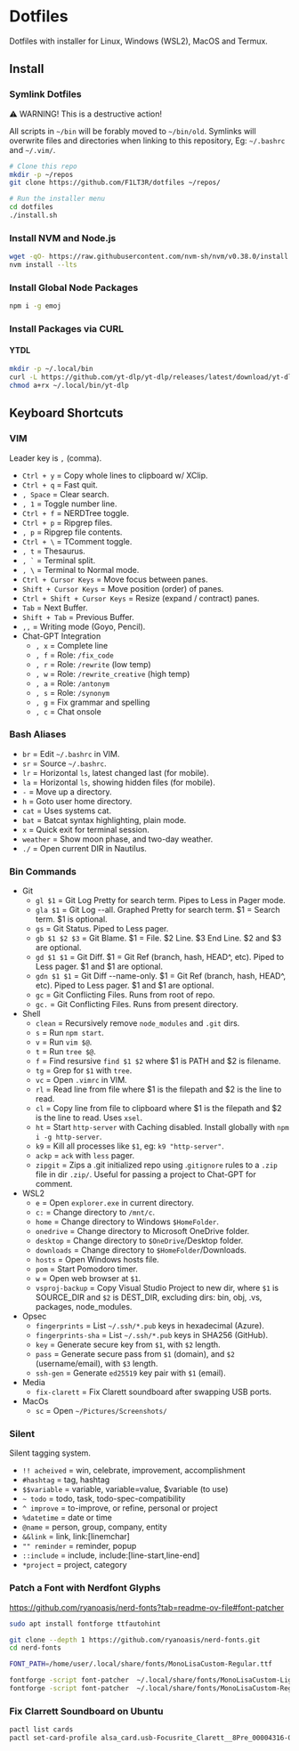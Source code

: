 # Dotfiles

Dotfiles with installer for Linux, Windows (WSL2), MacOS and Termux.

## Install

### Symlink Dotfiles

⚠️ WARNING! This is a destructive action!

All scripts in `~/bin` will be forably moved to `~/bin/old`. Symlinks will overwrite files and directories when linking to this repository, Eg: `~/.bashrc` and `~/.vim/`.

```bash
# Clone this repo
mkdir -p ~/repos
git clone https://github.com/F1LT3R/dotfiles ~/repos/
```

```bash
# Run the installer menu
cd dotfiles
./install.sh
```

### Install NVM and Node.js

```bash
wget -qO- https://raw.githubusercontent.com/nvm-sh/nvm/v0.38.0/install.sh | bash
nvm install --lts
```

### Install Global Node Packages

```bash
npm i -g emoj
```

### Install Packages via CURL

#### YTDL

```bash
mkdir -p ~/.local/bin
curl -L https://github.com/yt-dlp/yt-dlp/releases/latest/download/yt-dlp -o ~/.local/bin/yt-dlp
chmod a+rx ~/.local/bin/yt-dlp
```

## Keyboard Shortcuts

### VIM

Leader key is `,` (comma).

- `Ctrl + y` = Copy whole lines to clipboard w/ XClip.
- `Ctrl + q` = Fast quit.
- `, Space` = Clear search.
- `, 1` = Toggle number line.
- `Ctrl + f` = NERDTree toggle.
- `Ctrl + p` = Ripgrep files.
- `, p` = Ripgrep file contents.
- `Ctrl + \` = TComment toggle.
- `, t` = Thesaurus.
- `` , ` `` = Terminal split.
- `, \` = Terminal to Normal mode.
- `Ctrl + Cursor Keys` = Move focus between panes.
- `Shift + Cursor Keys` = Move position (order) of panes.
- `Ctrl + Shift + Cursor Keys` = Resize (expand / contract) panes.
- `Tab` = Next Buffer.
- `Shift + Tab` = Previous Buffer.
- `,,` = Writing mode (Goyo, Pencil).
- Chat-GPT Integration
    + `, x` = Complete line
    + `, f` = Role: `/fix_code`
    + `, r` = Role: `/rewrite` (low temp)
    + `, w` = Role: `/rewrite_creative` (high temp)
    + `, a` = Role: `/antonym`
    + `, s` = Role: `/synonym`
    + `, g` = Fix grammar and spelling
    + `, c` = Chat onsole

### Bash Aliases

- `br` = Edit `~/.bashrc` in VIM.
- `sr` = Source `~/.bashrc`.
- `lr` = Horizontal `ls`, latest changed last (for mobile).
- `la` = Horizontal `ls`, showing hidden files (for mobile).
- `-` = Move up a directory.
- `h` = Goto user home directory.
- `cat` = Uses systems cat.
- `bat` = Batcat syntax highlighting, plain mode.
- `x` = Quick exit for terminal session.
- `weather` = Show moon phase, and two-day weather.
- `./` = Open current DIR in Nautilus.

### Bin Commands

- Git
    + `gl $1` = Git Log Pretty for search term. Pipes to Less in Pager mode.
    + `gla $1` = Git Log --all. Graphed Pretty for search term. $1 = Search term. $1 is optional.
    + `gs` = Git Status. Piped to Less pager.
    + `gb $1 $2 $3` = Git Blame. $1 = File. $2 Line. $3 End Line. $2 and $3 are optional.
    + `gd $1 $1` = Git Diff. $1 = Git Ref (branch, hash, HEAD^, etc). Piped to Less pager. $1 and $1 are optional.
    + `gdn $1 $1` = Git Diff --name-only. $1 = Git Ref (branch, hash, HEAD^, etc). Piped to Less pager. $1 and $1 are optional.
    + `gc` = Git Conflicting Files. Runs from root of repo.
    + `gc.` = Git Conflicting Files. Runs from present directory.
- Shell
    + `clean` = Recursively remove `node_modules` and `.git`
        dirs.
    + `s` = Run `npm start`.
    + `v` = Run `vim $@`.
    + `t` = Run `tree $@`.
    + `f` = Find resursive `find $1 $2` where $1 is PATH and $2 is filename.
    + `tg` = Grep for `$1` with `tree`.
    + `vc` = Open `.vimrc` in VIM.
    + `rl` = Read line from file where $1 is the filepath and $2 is the line to read.
    + `cl` = Copy line from file to clipboard where $1 is the filepath and $2 is the line to read. Uses `xsel`.
    + `ht` = Start `http-server` with Caching disabled. Install globally with `npm i -g http-server`.
    + `k9` = Kill all processes like `$1`, eg: `k9 "http-server"`.
    + `ackp` = `ack` with `less` pager.
    + `zipgit` = Zips a .git initialized repo using .`gitignore` rules to a `.zip` file in dir `.zip/`. Useful for passing a project to Chat-GPT for comment.
- WSL2
    + `e` = Open `explorer.exe` in current directory.
    + `c:` = Change directory to `/mnt/c`.
    + `home` = Change directory to Windows `$HomeFolder`.
    + `onedrive` = Change directory to Microsoft OneDrive folder.
    + `desktop` = Change directory to `$OneDrive`/Desktop folder.
    + `downloads` = Change directory to `$HomeFolder`/Downloads.
    + `hosts` = Open Windows hosts file.
    + `pom` = Start Pomodoro timer.
    + `w` = Open web browser at `$1`.
    + `vsproj-backup` = Copy Visual Studio Project to new dir, where `$1` is SOURCE_DIR and `$2` is DEST_DIR, excluding dirs: bin, obj, .vs, packages, node_modules.
- Opsec
    + `fingerprints` = List `~/.ssh/*.pub` keys in hexadecimal (Azure).
    + `fingerprints-sha` = List `~/.ssh/*.pub` keys in SHA256 (GitHub).
    + `key` = Generate secure key from `$1`, with `$2` length.
    + `pass` = Generate secure pass from `$1` (domain), and `$2` (username/email), with `$3` length.
    + `ssh-gen` = Generate `ed25519` key pair with `$1` (email).
- Media
	+ `fix-clarett` = Fix Clarett soundboard after swapping USB ports.
- MacOs
	+ `sc` = Open `~/Pictures/Screenshots/`

### Silent

Silent tagging system.

- `!! acheived` = win, celebrate, improvement, accomplishment
- `#hashtag` = tag, hashtag
- `$$variable` = variable, variable=value, $variable (to use)
- `~ todo` = todo, task, todo-spec-compatibility
- `^ improve` = to-improve, or refine, personal or project
- `%datetime` = date or time
- `@name` = person, group, company, entity
- `&&link` = link, link:[linemchar]
- `"" reminder` = reminder, popup
- `::include` = include, include:[line-start,line-end]
- `*project` = project, category

### Patch a Font with Nerdfont Glyphs

https://github.com/ryanoasis/nerd-fonts?tab=readme-ov-file#font-patcher

```bash
sudo apt install fontforge ttfautohint

git clone --depth 1 https://github.com/ryanoasis/nerd-fonts.git
cd nerd-fonts

FONT_PATH=/home/user/.local/share/fonts/MonoLisaCustom-Regular.ttf

fontforge -script font-patcher  ~/.local/share/fonts/MonoLisaCustom-Light.ttf --use-single-width-glyphs --complete -out ~/.local/share/fonts
fontforge -script font-patcher  ~/.local/share/fonts/MonoLisaCustom-Regular.ttf --use-single-width-glyphs --complete -out ~/.local/share/fonts
```

### Fix Clarrett Soundboard on Ubuntu

```bash
pactl list cards
pactl set-card-profile alsa_card.usb-Focusrite_Clarett__8Pre_00004316-00 output:multichannel-output+input:multichannel-input
```
